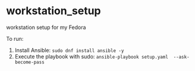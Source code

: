# workstation_setup

workstation setup for my Fedora


To run:

1. Install Ansible: `sudo dnf install ansible -y`
2. Execute the playbook with sudo: `ansible-playbook setup.yaml  --ask-become-pass`